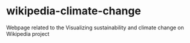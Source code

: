 # wikipedia-climate-change
Webpage related to the Visualizing sustainability and climate change on Wikipedia project
